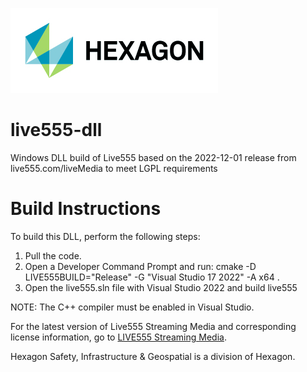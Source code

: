 ![Hexagon logo](/Hexagon_RGB.jpg)

# live555-dll
Windows DLL build of Live555 based on the 2022-12-01 release from live555.com/liveMedia to meet LGPL requirements

# Build Instructions
To build this DLL, perform the following steps:
1. Pull the code.
2. Open a Developer Command Prompt and run: cmake -D LIVE555BUILD="Release" -G "Visual Studio 17 2022" -A x64 .
3. Open the live555.sln file with Visual Studio 2022 and build live555

NOTE: The C++ compiler must be enabled in Visual Studio.

For the latest version of Live555 Streaming Media and corresponding license information, go to [LIVE555 Streaming Media](http://www.live555.com/liveMedia/).

Hexagon Safety, Infrastructure & Geospatial is a division of Hexagon.
